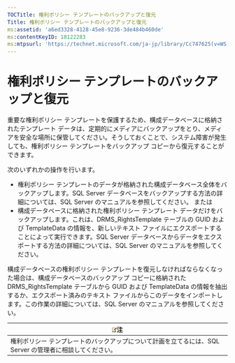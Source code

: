 ```yaml
---
TOCTitle: 権利ポリシー テンプレートのバックアップと復元
Title: 権利ポリシー テンプレートのバックアップと復元
ms:assetid: 'a6ed3328-4128-45e8-9236-3de484b460de'
ms:contentKeyID: 18122283
ms:mtpsurl: 'https://technet.microsoft.com/ja-jp/library/Cc747625(v=WS.10)'
---
```


権利ポリシー テンプレートのバックアップと復元
=============================================

重要な権利ポリシー テンプレートを保護するため、構成データベースに格納されたテンプレート データは、定期的にメディアにバックアップをとり、メディアを安全な場所に保管してください。そうしておくことで、システム障害が発生しても、権利ポリシー テンプレートをバックアップ コピーから復元することができます。

次のいずれかの操作を行います。

-   権利ポリシー テンプレートのデータが格納された構成データベース全体をバックアップします。SQL Server データベースをバックアップする方法の詳細については、SQL Server のマニュアルを参照してください。
    または
-   構成データベースに格納された権利ポリシー テンプレート データだけをバックアップします。これは、DRMS\_RightsTemplate テーブルの GUID および TemplateData の情報を、新しいテキスト ファイルにエクスポートすることによって実行できます。SQL Server データベースからデータをエクスポートする方法の詳細については、SQL Server のマニュアルを参照してください。

構成データベースの権利ポリシー テンプレートを復元しなければならなくなった場合は、構成データベースのバックアップ コピーに格納された DRMS\_RightsTemplate テーブルから GUID および TemplateData の情報を抽出するか、エクスポート済みのテキスト ファイルからこのデータをインポートします。この作業の詳細については、SQL Server のマニュアルを参照してください。

| ![](images/Cc747625.note(WS.10).gif)注                                      |
|----------------------------------------------------------------------------------------------------------|
| 権利ポリシー テンプレートのバックアップについて計画を立てるには、SQL Server の管理者に相談してください。 |

